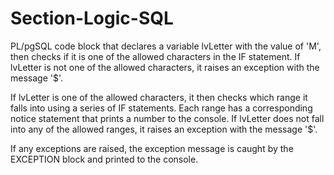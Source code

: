 # Section-Logic-SQL
 PL/pgSQL code block that declares a variable lvLetter with the value of 'M', then checks if it is one of the allowed characters in the IF statement. If lvLetter is not one of the allowed characters, it raises an exception with the message '$'.

If lvLetter is one of the allowed characters, it then checks which range it falls into using a series of IF statements. Each range has a corresponding notice statement that prints a number to the console. If lvLetter does not fall into any of the allowed ranges, it raises an exception with the message '$'.

If any exceptions are raised, the exception message is caught by the EXCEPTION block and printed to the console.
